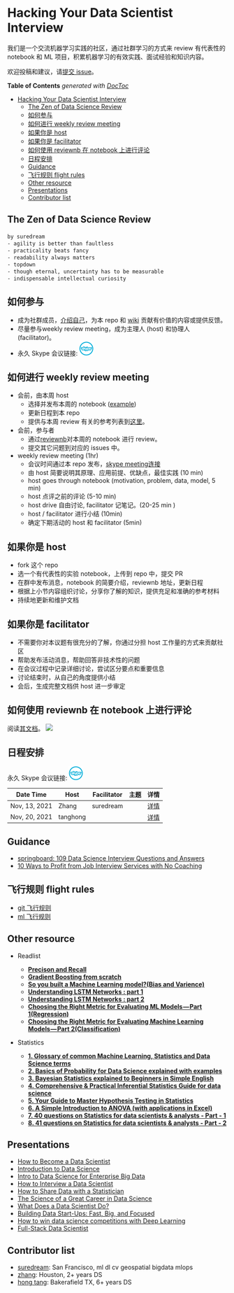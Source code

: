 # Hacking Your Data Scientist Interview

我们是一个交流机器学习实践的社区，通过社群学习的方式来 review 有代表性的 notebook 和 ML 项目，积累机器学习的有效实践、面试经验和知识内容。

欢迎投稿和建议，请[提交 issue](https://github.com/suredream/hack-your-ds-interview/issues)。

<!-- START doctoc generated TOC please keep comment here to allow auto update -->
<!-- DON'T EDIT THIS SECTION, INSTEAD RE-RUN doctoc TO UPDATE -->
**Table of Contents**  *generated with [DocToc](https://github.com/thlorenz/doctoc)*

- [Hacking Your Data Scientist Interview](#hacking-your-data-scientist-interview)
  - [The Zen of Data Science Review](#the-zen-of-data-science-review)
  - [如何参与](#%E5%A6%82%E4%BD%95%E5%8F%82%E4%B8%8E)
  - [如何进行 weekly review meeting](#%E5%A6%82%E4%BD%95%E8%BF%9B%E8%A1%8C-weekly-review-meeting)
  - [如果你是 host](#%E5%A6%82%E6%9E%9C%E4%BD%A0%E6%98%AF-host)
  - [如果你是 facilitator](#%E5%A6%82%E6%9E%9C%E4%BD%A0%E6%98%AF-facilitator)
  - [如何使用 reviewnb 在 notebook 上进行评论](#%E5%A6%82%E4%BD%95%E4%BD%BF%E7%94%A8-reviewnb-%E5%9C%A8-notebook-%E4%B8%8A%E8%BF%9B%E8%A1%8C%E8%AF%84%E8%AE%BA)
  - [日程安排](#%E6%97%A5%E7%A8%8B%E5%AE%89%E6%8E%92)
  - [Guidance](#guidance)
  - [飞行规则 flight rules](#%E9%A3%9E%E8%A1%8C%E8%A7%84%E5%88%99-flight-rules)
  - [Other resource](#other-resource)
  - [Presentations](#presentations)
  - [Contributor list](#contributor-list)

<!-- END doctoc generated TOC please keep comment here to allow auto update -->

## The Zen of Data Science Review
```
by suredream
- agility is better than faultless
- practicality beats fancy
- readability always matters
- topdown
- though eternal, uncertainty has to be measurable
- indispensable intellectual curiosity
```

## 如何参与

- 成为社群成员，[介绍自己](https://github.com/suredream/hack-your-ds-interview/issues/3)，为本 repo 和 [wiki](https://github.com/suredream/hack-your-ds-interview/wiki) 贡献有价值的内容或提供反馈。
- 尽量参与weekly review meeting，成为主理人 (host) 和协理人 (facilitator)。
- 永久 Skype 会议链接: [<img src="img/skype-meeting.png" width="32" height="32">](https://join.skype.com/WzRQJuTDFrMe)

## 如何进行 weekly review meeting

- 会前，由本周 host
  * 选择并发布本周的 notebook ([example](https://app.reviewnb.com/suredream/hack-your-ds-interview/blob/main/notebook%2F001-titanic-random-forest-82-78.ipynb))
  * 更新日程到本 repo
  * 提供与本周 review 有关的参考列表到[这里](https://github.com/suredream/hack-your-ds-interview/issues)。
- 会前，参与者
  * 通过[reviewnb](https://app.reviewnb.com/suredream/hack-your-ds-interview/)对本周的 notebook 进行 review。
  * 提交其它问题到对应的 issues 中。
- weekly review meeting (1hr)
  * 会议时间通过本 repo 发布，[skype meeting连接](https://join.skype.com/WzRQJuTDFrMe) 
  * 由 host 简要说明其原理、应用前提、优缺点，最佳实践 (10 min)
  * host goes through notebook (motivation, problem, data, model, 5 min)
  * host 点评之前的评论 (5-10 min)
  * host drive 自由讨论, facilitator 记笔记。(20-25 min )
  * host / facilitator 进行小结 (10min)
  * 确定下期活动的 host 和 facilitator (5min)

## 如果你是 host
- fork 这个 repo
- 选一个有代表性的实验 notebook，上传到 repo 中，提交 PR
- 在群中发布消息，notebook 的简要介绍，reviewnb 地址，更新日程
- 根据上小节内容组织讨论，分享你了解的知识，提供充足和准确的参考材料
- 持续地更新和维护文档

## 如果你是 facilitator
- 不需要你对本议题有很充分的了解，你通过分担 host 工作量的方式来贡献社区
- 帮助发布活动消息，帮助回答非技术性的问题
- 在会议过程中记录详细讨论，尝试区分要点和重要信息
- 讨论结束时，从自己的角度提供小结
- 会后，生成完整文档供 host 进一步审定

## 如何使用 reviewnb 在 notebook 上进行评论

阅读[其文档](https://docs.reviewnb.com/)。
![](https://uploads-ssl.webflow.com/5ba4ebe021cb91ae35dbf88c/5c7d0095d99ee508018a9878_Screenshot%202019-03-04%20at%204.08.48%20PM.png)


## 日程安排

永久 Skype 会议链接: [<img src="img/skype-meeting.png" width="32" height="32">](https://join.skype.com/WzRQJuTDFrMe)

| Date Time     | Host     | Facilitator | 主题 | 详情                   |
| ------------- | -------- | ----------- | ---- | ---------------------- |
| Nov, 13, 2021 | Zhang    | suredream   |      | [详情](../../issues/1) |
| Nov, 20, 2021 | tanghong |             |      | [详情](../../issues/2) |


## Guidance
- [springboard: 109 Data Science Interview Questions and Answers](https://www.springboard.com/blog/data-science/data-science-interview-questions/)
- [10 Ways to Profit from Job Interview Services with No Coaching](https://careerdirectors.com/profit-job-interview-coaching-strategy-services/)

## 飞行规则 flight rules
- [git 飞行规则](flight-rules/git-filght-rules.md)
- [ml 飞行规则](flight-rules/ml-flight-rules.md)

## Other resource
* Readlist
    * [**Precison and Recall**](https://en.wikipedia.org/wiki/Precision_and_recall)
    * [**Gradient Boosting from scratch**](https://medium.com/mlreview/gradient-boosting-from-scratch-1e317ae4587d)
    * [**So you built a Machine Learning model?(Bias and Varience)**](http://sourabhbajaj.com/blog/2017/03/16/so-you-built-a-machine-learning-model/)
    * [**Understanding LSTM Networks : part 1**](http://colah.github.io/posts/2015-08-Understanding-LSTMs/)
    * [**Understanding LSTM Networks : part 2**](https://arxiv.org/abs/1603.01354v5)
    * [**Choosing the Right Metric for Evaluating ML Models — Part 1(Regression)**](https://towardsdatascience.com/choosing-the-right-metric-for-machine-learning-models-part-1-a99d7d7414e4)
    * [**Choosing the Right Metric for Evaluating Machine Learning Models — Part 2(Classification)**](https://towardsdatascience.com/choosing-the-right-metric-for-evaluating-machine-learning-models-part-2-86d5649a5428)

* Statistics
  * [**1. Glossary of common Machine Learning, Statistics and Data Science terms**](https://www.analyticsvidhya.com/glossary-of-common-statistics-and-machine-learning-terms/)
  * [**2. Basics of Probability for Data Science explained with examples**](https://www.analyticsvidhya.com/blog/2017/02/basic-probability-data-science-with-examples/)
  * [**3. Bayesian Statistics explained to Beginners in Simple English**](https://www.analyticsvidhya.com/blog/2016/06/bayesian-statistics-beginners-simple-english/)
  * [**4. Comprehensive & Practical Inferential Statistics Guide for data science**](https://www.analyticsvidhya.com/blog/2017/01/comprehensive-practical-guide-inferential-statistics-data-science/)
  * [**5. Your Guide to Master Hypothesis Testing in Statistics**](https://www.analyticsvidhya.com/blog/2015/09/hypothesis-testing-explained/)
  * [**6. A Simple Introduction to ANOVA (with applications in Excel)**](https://www.analyticsvidhya.com/blog/2018/01/anova-analysis-of-variance/)
  * [**7. 40 questions on Statistics for data scientists & analysts - Part - 1**](https://www.analyticsvidhya.com/blog/2016/08/solutions-for-skilltest-in-statistics-revealed/)
  * [**8. 41 questions on Statistics for data scientists & analysts - Part - 2**](https://www.analyticsvidhya.com/blog/2017/05/41-questions-on-statisitics-data-scientists-analysts/)


## Presentations
- [How to Become a Data Scientist](http://www.slideshare.net/ryanorban/how-to-become-a-data-scientist)
- [Introduction to Data Science](http://www.slideshare.net/NikoVuokko/introduction-to-data-science-25391618)
- [Intro to Data Science for Enterprise Big Data](http://www.slideshare.net/pacoid/intro-to-data-science-for-enterprise-big-data)
- [How to Interview a Data Scientist](http://www.slideshare.net/dtunkelang/how-to-interview-a-data-scientist)
- [How to Share Data with a Statistician](https://github.com/jtleek/datasharing)
- [The Science of a Great Career in Data Science](http://www.slideshare.net/katemats/the-science-of-a-great-career-in-data-science)
- [What Does a Data Scientist Do?](http://www.slideshare.net/datasciencelondon/big-data-sorry-data-science-what-does-a-data-scientist-do)
- [Building Data Start-Ups: Fast, Big, and Focused](http://www.slideshare.net/medriscoll/driscoll-strata-buildingdatastartups25may2011clean)
- [How to win data science competitions with Deep Learning](http://www.slideshare.net/0xdata/how-to-win-data-science-competitions-with-deep-learning)
- [Full-Stack Data Scientist](https://www.slideshare.net/AlexeyGrigorev/fullstack-data-scientist)


## Contributor list

- [suredream](https://github.com/suredream): San Francisco, ml dl cv geospatial bigdata mlops
- [zhang](): Houston, 2+ years DS
- [hong tang](https://github.com/stanghong): Bakerafield TX, 6+ years DS

